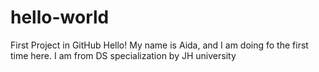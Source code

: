 # hello-world
First Project in GitHub
 Hello! My name is Aida, and I am doing fo the first time here. I am from DS specialization by JH university 
